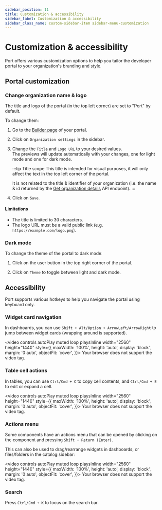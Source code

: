 ```yaml
---
sidebar_position: 11
title: Customization & accessibility
sidebar_label: Customization & accessibility
sidebar_class_name: custom-sidebar-item sidebar-menu-customization
---
```


# Customization & accessibility

Port offers various customization options to help you tailor the developer portal to your organization's branding and style.

## Portal customization

### Change organization name & logo

The title and logo of the portal (in the top left corner) are set to "Port" by default.  

To change them:

1. Go to the [Builder page](https://app.getport.io/settings/data-model) of your portal.

2. Click on `Organization settings` in the sidebar.

3. Change the `Title` and `Logo URL` to your desired values.  
   The previews will update automatically with your changes, one for light mode and one for dark mode.

   :::tip Title scope
   This title is intended for visual purposes, it will only affect the text in the top left corner of the portal.  

   It is not related to the title & identifier of your organization (i.e. the name & id returned by the [Get organization details](/api-reference/get-organization-details) API endpoint).
   :::

4. Click on `Save`.

#### Limitations

- The title is limited to 30 characters.
- The logo URL must be a valid public link (e.g. `https://example.com/logo.png`).

### Dark mode

To change the theme of the portal to dark mode:

1. Click on the user button in the top right corner of the portal.

2. Click on `Theme` to toggle between light and dark mode.

## Accessibility

Port supports various hotkeys to help you navigate the portal using keyboard only.

### Widget card navigation

In dashboards, you can use `Shift + Alt/Option + ArrowLeft/ArrowRight` to jump between widget cards (wrapping around is supported).

<video controls autoPlay muted loop playsInline width="2560"
  height="1440"
  style={{
    maxWidth: '100%',
    height: 'auto',
    display: 'block',
    margin: '0 auto',
    objectFit: 'cover',
  }}>
  <source src="/img/customization/widgetNavigation.mp4" type="video/mp4" />
  Your browser does not support the video tag.
</video>

### Table cell actions

In tables, you can use `Ctrl/Cmd + C` to copy cell contents, and `Ctrl/Cmd + E` to edit or expand a cell.

<video controls autoPlay muted loop playsInline width="2560"
  height="1440"
  style={{
    maxWidth: '100%',
    height: 'auto',
    display: 'block',
    margin: '0 auto',
    objectFit: 'cover',
  }}>
  <source src="/img/customization/tableNavigation.mp4" type="video/mp4" />
  Your browser does not support the video tag.
</video>

### Actions menu

Some components have an actions menu that can be opened by clicking on the component and pressing `Shift + Return (Enter)`.

This can also be used to drag/rearrange widgets in dashboards, or files/folders in the catalog sidebar:

<video controls autoPlay muted loop playsInline width="2560"
  height="1440"
  style={{
    maxWidth: '100%',
    height: 'auto',
    display: 'block',
    margin: '0 auto',
    objectFit: 'cover',
  }}>
  <source src="/img/customization/sidebarSort.mp4" type="video/mp4" />
  Your browser does not support the video tag.
</video>

### Search

Press `Ctrl/Cmd + K` to focus on the search bar.